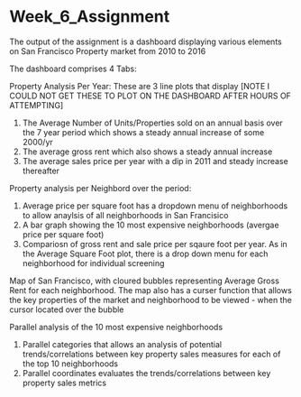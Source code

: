 # Week_6_Assignment

The output of the assignment is a dashboard displaying various elements on San Francisco Property market from 2010 to 2016

The dashboard comprises 4 Tabs:

Property Analysis Per Year: These are 3 line plots that display [NOTE I COULD NOT GET THESE TO PLOT ON THE DASHBOARD AFTER HOURS OF ATTEMPTING]
1. The Average Number of Units/Properties sold on an annual basis over the 7 year period which shows a steady annual increase of some 2000/yr
2. The average gross rent which also shows a steady annual increase
3. The average sales price per year with a dip in 2011 and steady increase thereafter

Property analysis per Neighbord over the period:
1. Average price per square foot has a dropdown menu of neighborhoods to allow anaylsis of all neighborhoods in San Francisico
2. A bar graph showing the 10 most expensive  neighborhoods (avergae price per square foot) 
3. Compariosn of gross rent and sale price per sqaure foot per year. As in the Average Square Foot plot, there is a drop down menu for each neighborhood for individual screening

Map of San Francisco, with cloured bubbles representing Average Gross Rent for each neighborhood. The map also has a curser function that allows the key properties of the market and neighborhood to be viewed - when the cursor located over the bubble

Parallel analysis of the 10 most expensive neighborhoods
1. Parallel categories that allows an analysis of potential trends/correlations between key property sales measures for each of the top 10 neighborhoods
2. Parallel coordinates evaluates the trends/correlations between key property sales metrics